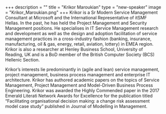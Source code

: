 +++
description = ""
title = "Krikor Maroukian"
type = "new-speaker"
image = "Krikor_Maroukian.png"
+++
Krikor is a Sr Modern Service Management Consultant at Microsoft and the International Representative of itSMF Hellas. In the past, he has held the Project Management and Security Management positions. He specialises in IT Service Management research and development as well as the design and adoption facilitation of service management practices in a cross-industry fashion (banking, insurance, manufacturing, oil & gas, energy, retail, aviation, lottery) in EMEA region. Krikor is also a researcher at Henley Business School, University of Reading, UK and is a BoD member of the British Computer Society (BCS) Hellenic Section.

Krikor’s interests lie predominantly in (agile and lean) service management, project management, business process management and enterprise IT architecture. Krikor has authored academic papers on the topics of Service Management, Project Management and Model-Driven Business Process Engineering. Krikor was awarded the Highly Commended paper in the 2017 Emerald Literati Network Awards for Excellence for the publication titled “Facilitating organisational decision making: a change risk assessment model case study” published in Journal of Modelling in Management.